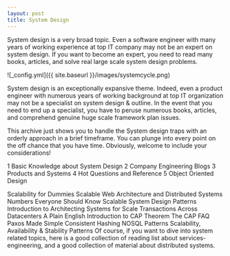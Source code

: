 ```yaml
---
layout: post
title: System Design
---
```


System design is a very broad topic. Even a software engineer with many years of working experience at top IT company may not be an expert on system design. If you want to become an expert, you need to read many books, articles, and solve real large scale system design problems.

![_config.yml]({{ site.baseurl }}/images/systemcycle.png)

System design is an exceptionally expansive theme. Indeed, even a product engineer with numerous years of working background at top IT organization may not be a specialist on system design &  outline. In the event that you need to end up a specialist, you have to peruse numerous books, articles, and comprehend genuine huge scale framework plan issues. 

This archive just shows you to handle the System design traps with an orderly approach in a brief timeframe. You can plunge into every point on the off chance that you have time. Obviously, welcome to include your considerations!


1 Basic Knowledge about System Design
2 Company Engineering Blogs
3 Products and Systems
4 Hot Questions and Reference
5 Object Oriented Design

Scalability for Dummies
Scalable Web Architecture and Distributed Systems
Numbers Everyone Should Know
Scalable System Design Patterns
Introduction to Architecting Systems for Scale
Transactions Across Datacenters
A Plain English Introduction to CAP Theorem
The CAP FAQ
Paxos Made Simple
Consistent Hashing
NOSQL Patterns
Scalability, Availability & Stability Patterns
Of course, if you want to dive into system related topics, here is a good collection of reading list about services-engineering, and a good collection of material about distributed systems.

